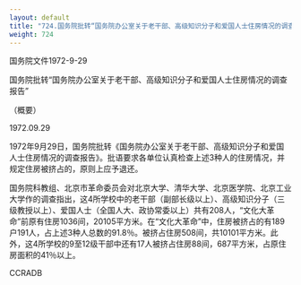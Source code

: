 ```yaml
---
layout: default
title: "724.国务院批转“国务院办公室关于老干部、高级知识分子和爱国人士住房情况的调查报告”（概要）"
weight: 724
---
```


国务院文件1972-9-29

国务院批转“国务院办公室关于老干部、高级知识分子和爱国人士住房情况的调查报告”

（概要）

1972.09.29

1972年9月29日，国务院批转《国务院办公室关于老干部、高级知识分子和爱国人士住房情况的调查报告》。批语要求各单位认真检查上述3种人的住房情况，并规定住房被挤占的，原则上应予退还。

国务院科教组、北京市革命委员会对北京大学、清华大学、北京医学院、北京工业大学作的调查指出，这4所学校中的老干部（副部长级以上）、高级知识分子（三级教授以上）、爱国人士（全国人大、政协常委以上）共有208人，“文化大革命”前原有住房1036间，20105平方米。在“文化大革命”中，住房被挤占的有189户191人，占上述3种人总数的91.8％。被挤占住房508间，共10101平方米。此外，这4所学校的9至12级干部中还有17人被挤占住房88间，687平方米，占原住房面积的41％以上。

CCRADB

